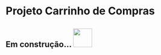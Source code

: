 # Projeto Carrinho de Compras

## Em construção... <img style="width: 50px; margin-rigth: 200px" src="https://image.flaticon.com/icons/png/512/1275/1275479.png" />